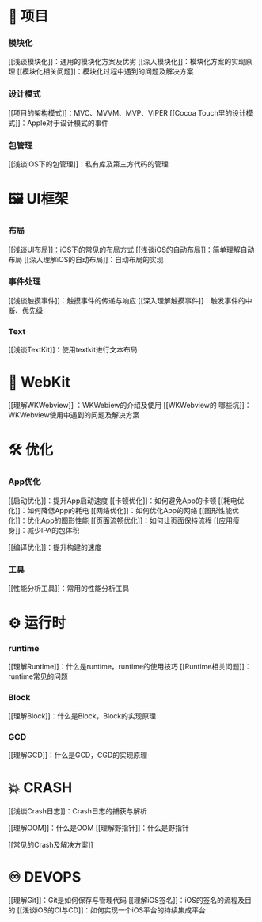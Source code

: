 # 🧰 项目

### 模块化
[[浅谈模块化]]：通用的模块化方案及优劣
[[深入模块化]]：模块化方案的实现原理
[[模块化相关问题]]：模块化过程中遇到的问题及解决方案

### 设计模式
[[项目的架构模式]]：MVC、MVVM、MVP、VIPER
[[Cocoa Touch里的设计模式]]：Apple对于设计模式的事件

### 包管理
[[浅谈iOS下的包管理]]：私有库及第三方代码的管理

# 🖼 UI框架

### 布局
[[浅谈UI布局]]：iOS下的常见的布局方式
[[浅谈iOS的自动布局]]：简单理解自动布局
[[深入理解iOS的自动布局]]：自动布局的实现

### 事件处理
[[浅谈触摸事件]]：触摸事件的传递与响应
[[深入理解触摸事件]]：触发事件的中断、优先级

### Text
[[浅谈TextKit]]：使用textkit进行文本布局

# 📡 WebKit
[[理解WKWebview]] ：WKWebiew的介绍及使用
[[WKWebview的 哪些坑]]：WKWebview使用中遇到的问题及解决方案

# 🛠 优化

### App优化
[[启动优化]]：提升App启动速度
[[卡顿优化]]：如何避免App的卡顿
[[耗电优化]]：如何降低App的耗电
[[网络优化]]：如何优化App的网络
[[图形性能优化]]：优化App的图形性能
[[页面流畅优化]]：如何让页面保持流程
[[应用瘦身]]：减少IPA的包体积

[[编译优化]]：提升构建的速度


### 工具
[[性能分析工具]]：常用的性能分析工具

# ⚙️ 运行时
### runtime
[[理解Runtime]]：什么是runtime，runtime的使用技巧
[[Runtime相关问题]]：runtime常见的问题

### Block
[[理解Block]]：什么是Block，Block的实现原理

### GCD
[[理解GCD]]：什么是GCD，CGD的实现原理

# 💥 CRASH
[[浅谈Crash日志]]：Crash日志的捕获与解析

[[理解OOM]]：什么是OOM
[[理解野指针]]：什么是野指针

[[常见的Crash及解决方案]]

# ♾ DEVOPS
[[理解Git]]：Git是如何保存与管理代码
[[理解iOS签名]]：iOS的签名的流程及目的
[[浅谈iOS的CI与CD]]：如何实现一个iOS平台的持续集成平台


